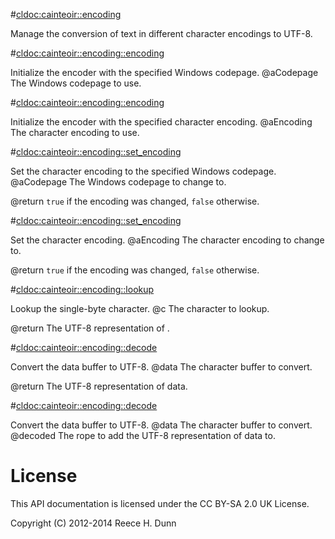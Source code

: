 #<cldoc:cainteoir::encoding>

Manage the conversion of text in different character encodings to UTF-8.

#<cldoc:cainteoir::encoding::encoding>

Initialize the encoder with the specified Windows codepage.
@aCodepage The Windows codepage to use.

#<cldoc:cainteoir::encoding::encoding>

Initialize the encoder with the specified character encoding.
@aEncoding The character encoding to use.

#<cldoc:cainteoir::encoding::set_encoding>

Set the character encoding to the specified Windows codepage.
@aCodepage The Windows codepage to change to.

@return `true` if the encoding was changed, `false` otherwise.

#<cldoc:cainteoir::encoding::set_encoding>

Set the character encoding.
@aEncoding The character encoding to change to.

@return `true` if the encoding was changed, `false` otherwise.

#<cldoc:cainteoir::encoding::lookup>

Lookup the single-byte character.
@c The character to lookup.

@return The UTF-8 representation of <c>.

#<cldoc:cainteoir::encoding::decode>

Convert the data buffer to UTF-8.
@data The character buffer to convert.

@return The UTF-8 representation of data.

#<cldoc:cainteoir::encoding::decode>

Convert the data buffer to UTF-8.
@data    The character buffer to convert.
@decoded The rope to add the UTF-8 representation of data to.

# License

This API documentation is licensed under the CC BY-SA 2.0 UK License.

Copyright (C) 2012-2014 Reece H. Dunn
